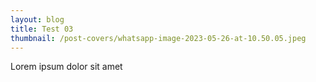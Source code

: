 ```yaml
---
layout: blog
title: Test 03
thumbnail: /post-covers/whatsapp-image-2023-05-26-at-10.50.05.jpeg
---
```

L﻿orem ipsum dolor sit amet